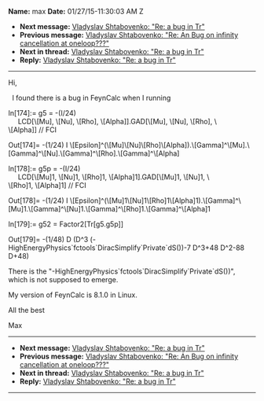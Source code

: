 **Name:** max
**Date:** 01/27/15-11:30:03 AM Z

  - **Next message:** [Vladyslav Shtabovenko: "Re: a bug in
    Tr"](0839.html)
  - **Previous message:** [Vladyslav Shtabovenko: "Re: An Bug on
    infinity cancellation at oneloop???"](0837.html)
  - **Next in thread:** [Vladyslav Shtabovenko: "Re: a bug in
    Tr"](0839.html)
  - **Reply:** [Vladyslav Shtabovenko: "Re: a bug in Tr"](0839.html)

-----

Hi,  

  I found there is a bug in FeynCalc when I running  

In[174]:= g5 = -(I/24)  
     LCD[\\[Mu], \\[Nu], \\[Rho],
\\[Alpha]].GAD[\\[Mu], \\[Nu],
\\[Rho], \\  
\\[Alpha]] // FCI  

Out[174]= -(1/24) I
\\[Epsilon]^(\\[Mu]\\[Nu]\\[Rho]\\[Alpha]).\\[Gamma]^\\[Mu].\\[Gamma]^\\[Nu].\\[Gamma]^\\[Rho].\\[Gamma]^\\[Alpha]  

In[178]:= g5p = -(I/24)  
     LCD[\\[Mu]1, \\[Nu]1, \\[Rho]1,
\\[Alpha]1].GAD[\\[Mu]1, \\[Nu]1, \\  
\\[Rho]1, \\[Alpha]1] // FCI  

Out[178]= -(1/24) I
\\[Epsilon]^(\\[Mu]1\\[Nu]1\\[Rho]1\\[Alpha]1).\\[Gamma]^\\[Mu]1.\\[Gamma]^\\[Nu]1.\\[Gamma]^\\[Rho]1.\\[Gamma]^\\[Alpha]1  

In[179]:= g52 = Factor2[Tr[g5.g5p]]  

Out[179]= -(1/48) D (D^3
(-HighEnergyPhysics\`fctools\`DiracSimplify\`Private\`dS())-7 D^3+48
D^2-88 D+48)  

There is the
"-HighEnergyPhysics\`fctools\`DiracSimplify\`Private\`dS())", which is
not supposed to emerge.  

My version of FeynCalc is 8.1.0 in Linux.  

All the best  

Max  

-----

  - **Next message:** [Vladyslav Shtabovenko: "Re: a bug in
    Tr"](0839.html)
  - **Previous message:** [Vladyslav Shtabovenko: "Re: An Bug on
    infinity cancellation at oneloop???"](0837.html)
  - **Next in thread:** [Vladyslav Shtabovenko: "Re: a bug in
    Tr"](0839.html)
  - **Reply:** [Vladyslav Shtabovenko: "Re: a bug in Tr"](0839.html)

-----

